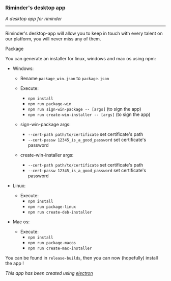 ### Riminder's desktop app

*A desktop app for riminder*

____

Riminder's desktop-app will allow you to keep in touch with every talent on our
platform, you will never miss any of them.

Package

You can generate an installer for linux, windows and mac os using npm:
* Windows:
  * Rename `package_win.json` to `package.json`
  * Execute:
    * `npm install`
    * `npm run package-win`
    * `npm run sign-win-package -- [args]` (to sign the app)
    * `npm run create-win-installer -- [args]` (to sign the app)

  * sign-win-package args:
    * `--cert-path path/to/certificate` set certificate's path
    * `--cert-passw 12345_is_a_good_password` set certificate's password
  * create-win-installer args:
    * `--cert-path path/to/certificate` set certificate's path
    * `--cert-passw 12345_is_a_good_password` set certificate's password

* Linux:
  * Execute:
    * `npm install`
    * `npm run package-linux`
    * `npm run create-deb-installer`


* Mac os:
  * Execute:
    * `npm install`
    * `npm run package-macos`
    * `npm run create-mac-installer`

You can be found in `release-builds`, then you can now (hopefully) install the app !

*This app has been created using [electron](https://github.com/electron/electron)*
